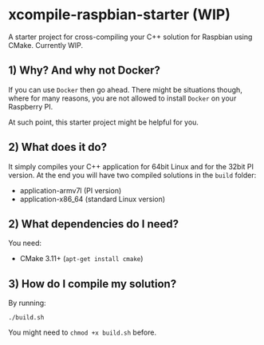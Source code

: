 # xcompile-raspbian-starter (WIP)

A starter project for cross-compiling your C++ solution for Raspbian using CMake. Currently WIP.


## 1) Why? And why not Docker?

If you can use `Docker` then go ahead. There might be situations though, where for many reasons, you are not allowed to install `Docker` on your Raspberry PI. 

At such point, this starter project might be helpful for you.

## 2) What does it do?

It simply compiles your C++ application for 64bit Linux and for the 32bit PI version. At the end you will have two compiled solutions in the `build` folder:

- application-armv7l  (PI version)
- application-x86_64  (standard Linux version)

## 2) What dependencies do I need? 

You need:

- CMake 3.11+ (`apt-get install cmake`)


## 3) How do I compile my solution?

By running:

    ./build.sh

You might need to `chmod +x build.sh` before.